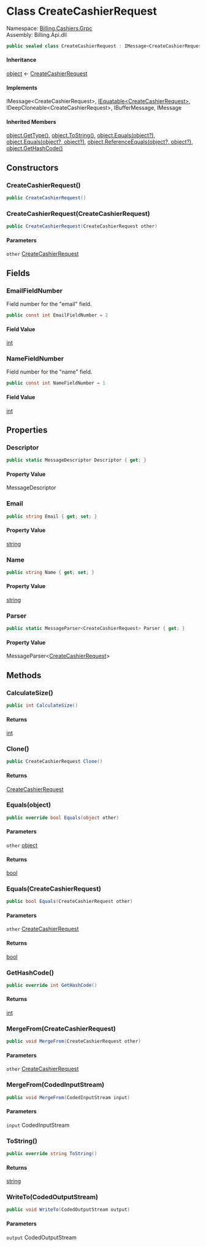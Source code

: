 # <a id="Billing_Cashiers_Grpc_CreateCashierRequest"></a> Class CreateCashierRequest

Namespace: [Billing.Cashiers.Grpc](Billing.Cashiers.Grpc.md)  
Assembly: Billing.Api.dll  

```csharp
public sealed class CreateCashierRequest : IMessage<CreateCashierRequest>, IEquatable<CreateCashierRequest>, IDeepCloneable<CreateCashierRequest>, IBufferMessage, IMessage
```

#### Inheritance

[object](https://learn.microsoft.com/dotnet/api/system.object) ← 
[CreateCashierRequest](Billing.Cashiers.Grpc.CreateCashierRequest.md)

#### Implements

IMessage<CreateCashierRequest\>, 
[IEquatable<CreateCashierRequest\>](https://learn.microsoft.com/dotnet/api/system.iequatable\-1), 
IDeepCloneable<CreateCashierRequest\>, 
IBufferMessage, 
IMessage

#### Inherited Members

[object.GetType\(\)](https://learn.microsoft.com/dotnet/api/system.object.gettype), 
[object.ToString\(\)](https://learn.microsoft.com/dotnet/api/system.object.tostring), 
[object.Equals\(object?\)](https://learn.microsoft.com/dotnet/api/system.object.equals\#system\-object\-equals\(system\-object\)), 
[object.Equals\(object?, object?\)](https://learn.microsoft.com/dotnet/api/system.object.equals\#system\-object\-equals\(system\-object\-system\-object\)), 
[object.ReferenceEquals\(object?, object?\)](https://learn.microsoft.com/dotnet/api/system.object.referenceequals), 
[object.GetHashCode\(\)](https://learn.microsoft.com/dotnet/api/system.object.gethashcode)

## Constructors

### <a id="Billing_Cashiers_Grpc_CreateCashierRequest__ctor"></a> CreateCashierRequest\(\)

```csharp
public CreateCashierRequest()
```

### <a id="Billing_Cashiers_Grpc_CreateCashierRequest__ctor_Billing_Cashiers_Grpc_CreateCashierRequest_"></a> CreateCashierRequest\(CreateCashierRequest\)

```csharp
public CreateCashierRequest(CreateCashierRequest other)
```

#### Parameters

`other` [CreateCashierRequest](Billing.Cashiers.Grpc.CreateCashierRequest.md)

## Fields

### <a id="Billing_Cashiers_Grpc_CreateCashierRequest_EmailFieldNumber"></a> EmailFieldNumber

Field number for the "email" field.

```csharp
public const int EmailFieldNumber = 2
```

#### Field Value

 [int](https://learn.microsoft.com/dotnet/api/system.int32)

### <a id="Billing_Cashiers_Grpc_CreateCashierRequest_NameFieldNumber"></a> NameFieldNumber

Field number for the "name" field.

```csharp
public const int NameFieldNumber = 1
```

#### Field Value

 [int](https://learn.microsoft.com/dotnet/api/system.int32)

## Properties

### <a id="Billing_Cashiers_Grpc_CreateCashierRequest_Descriptor"></a> Descriptor

```csharp
public static MessageDescriptor Descriptor { get; }
```

#### Property Value

 MessageDescriptor

### <a id="Billing_Cashiers_Grpc_CreateCashierRequest_Email"></a> Email

```csharp
public string Email { get; set; }
```

#### Property Value

 [string](https://learn.microsoft.com/dotnet/api/system.string)

### <a id="Billing_Cashiers_Grpc_CreateCashierRequest_Name"></a> Name

```csharp
public string Name { get; set; }
```

#### Property Value

 [string](https://learn.microsoft.com/dotnet/api/system.string)

### <a id="Billing_Cashiers_Grpc_CreateCashierRequest_Parser"></a> Parser

```csharp
public static MessageParser<CreateCashierRequest> Parser { get; }
```

#### Property Value

 MessageParser<[CreateCashierRequest](Billing.Cashiers.Grpc.CreateCashierRequest.md)\>

## Methods

### <a id="Billing_Cashiers_Grpc_CreateCashierRequest_CalculateSize"></a> CalculateSize\(\)

```csharp
public int CalculateSize()
```

#### Returns

 [int](https://learn.microsoft.com/dotnet/api/system.int32)

### <a id="Billing_Cashiers_Grpc_CreateCashierRequest_Clone"></a> Clone\(\)

```csharp
public CreateCashierRequest Clone()
```

#### Returns

 [CreateCashierRequest](Billing.Cashiers.Grpc.CreateCashierRequest.md)

### <a id="Billing_Cashiers_Grpc_CreateCashierRequest_Equals_System_Object_"></a> Equals\(object\)

```csharp
public override bool Equals(object other)
```

#### Parameters

`other` [object](https://learn.microsoft.com/dotnet/api/system.object)

#### Returns

 [bool](https://learn.microsoft.com/dotnet/api/system.boolean)

### <a id="Billing_Cashiers_Grpc_CreateCashierRequest_Equals_Billing_Cashiers_Grpc_CreateCashierRequest_"></a> Equals\(CreateCashierRequest\)

```csharp
public bool Equals(CreateCashierRequest other)
```

#### Parameters

`other` [CreateCashierRequest](Billing.Cashiers.Grpc.CreateCashierRequest.md)

#### Returns

 [bool](https://learn.microsoft.com/dotnet/api/system.boolean)

### <a id="Billing_Cashiers_Grpc_CreateCashierRequest_GetHashCode"></a> GetHashCode\(\)

```csharp
public override int GetHashCode()
```

#### Returns

 [int](https://learn.microsoft.com/dotnet/api/system.int32)

### <a id="Billing_Cashiers_Grpc_CreateCashierRequest_MergeFrom_Billing_Cashiers_Grpc_CreateCashierRequest_"></a> MergeFrom\(CreateCashierRequest\)

```csharp
public void MergeFrom(CreateCashierRequest other)
```

#### Parameters

`other` [CreateCashierRequest](Billing.Cashiers.Grpc.CreateCashierRequest.md)

### <a id="Billing_Cashiers_Grpc_CreateCashierRequest_MergeFrom_Google_Protobuf_CodedInputStream_"></a> MergeFrom\(CodedInputStream\)

```csharp
public void MergeFrom(CodedInputStream input)
```

#### Parameters

`input` CodedInputStream

### <a id="Billing_Cashiers_Grpc_CreateCashierRequest_ToString"></a> ToString\(\)

```csharp
public override string ToString()
```

#### Returns

 [string](https://learn.microsoft.com/dotnet/api/system.string)

### <a id="Billing_Cashiers_Grpc_CreateCashierRequest_WriteTo_Google_Protobuf_CodedOutputStream_"></a> WriteTo\(CodedOutputStream\)

```csharp
public void WriteTo(CodedOutputStream output)
```

#### Parameters

`output` CodedOutputStream

